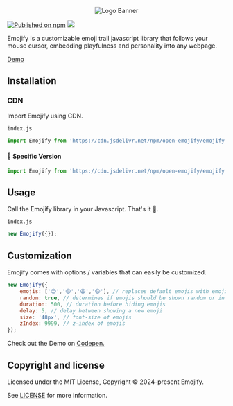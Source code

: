 <p align="center">
<img alt="Logo Banner" src="https://raw.githubusercontent.com/open-emojify/emojify/main/banner/banner.svg?sanitize=true"/>
<br/>

[![Published on npm](https://img.shields.io/npm/v/open-emojify)](https://www.npmjs.com/package/open-emojify)
[![](https://data.jsdelivr.com/v1/package/npm/open-emojify/badge)](https://www.jsdelivr.com/package/npm/open-emojify)
<!--[![npm Downloads](https://img.shields.io/npm/dm/open-emojify?label=npm%20downloads)](https://npm-stat.com/charts.html?package=open-emojify)-->

<div align="left">Emojify is a customizable emoji trail javascript library that follows your mouse cursor, embedding playfulness and personality into any webpage.</div>
<div align="left">

[Demo](https://open-emojify.github.io/emojify/)

## Installation

### CDN

Import Emojify using CDN.

```index.js```

```js
import Emojify from 'https://cdn.jsdelivr.net/npm/open-emojify/emojify.min.js';
```

#### 🚧 Specific Version
```js
import Emojify from 'https://cdn.jsdelivr.net/npm/open-emojify/emojify.min.js@latest';
```

## Usage

Call the Emojify library in your Javascript. That's it 🎉.

```index.js```

```js
new Emojify({});
```

## Customization

Emojify comes with options / variables that can easily be customized.

```js
new Emojify({
    emojis: ['😊','😄','😀','😃'], // replaces default emojis with emojis within a string
    random: true, // determines if emojis should be shown random or in order
    duration: 500, // duration before hiding emojis
    delay: 5, // delay between showing a new emoji
    size: '48px', // font-size of emojis
    zIndex: 9999, // z-index of emojis
});
```

Check out the Demo on [Codepen.](https://codepen.io/GreenestGoat/pen/gONGbBo?editors=0010)

## Copyright and license

Licensed under the MIT License, Copyright © 2024-present Emojify.

See [LICENSE](https://github.com/open-emojify/emojify/blob/main/LICENSE) for more information.
